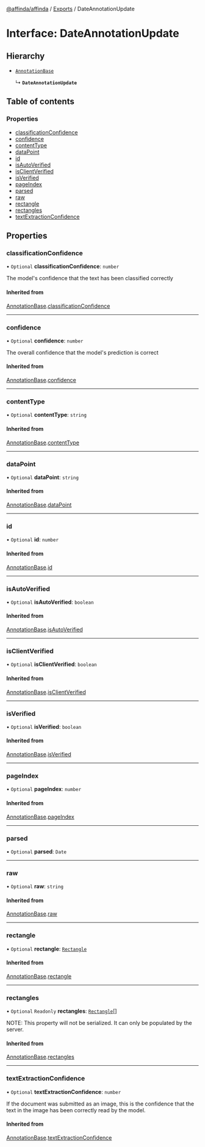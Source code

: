 [@affinda/affinda](../README.md) / [Exports](../modules.md) / DateAnnotationUpdate

# Interface: DateAnnotationUpdate

## Hierarchy

- [`AnnotationBase`](AnnotationBase.md)

  ↳ **`DateAnnotationUpdate`**

## Table of contents

### Properties

- [classificationConfidence](DateAnnotationUpdate.md#classificationconfidence)
- [confidence](DateAnnotationUpdate.md#confidence)
- [contentType](DateAnnotationUpdate.md#contenttype)
- [dataPoint](DateAnnotationUpdate.md#datapoint)
- [id](DateAnnotationUpdate.md#id)
- [isAutoVerified](DateAnnotationUpdate.md#isautoverified)
- [isClientVerified](DateAnnotationUpdate.md#isclientverified)
- [isVerified](DateAnnotationUpdate.md#isverified)
- [pageIndex](DateAnnotationUpdate.md#pageindex)
- [parsed](DateAnnotationUpdate.md#parsed)
- [raw](DateAnnotationUpdate.md#raw)
- [rectangle](DateAnnotationUpdate.md#rectangle)
- [rectangles](DateAnnotationUpdate.md#rectangles)
- [textExtractionConfidence](DateAnnotationUpdate.md#textextractionconfidence)

## Properties

### classificationConfidence

• `Optional` **classificationConfidence**: `number`

The model's confidence that the text has been classified correctly

#### Inherited from

[AnnotationBase](AnnotationBase.md).[classificationConfidence](AnnotationBase.md#classificationconfidence)

___

### confidence

• `Optional` **confidence**: `number`

The overall confidence that the model's prediction is correct

#### Inherited from

[AnnotationBase](AnnotationBase.md).[confidence](AnnotationBase.md#confidence)

___

### contentType

• `Optional` **contentType**: `string`

#### Inherited from

[AnnotationBase](AnnotationBase.md).[contentType](AnnotationBase.md#contenttype)

___

### dataPoint

• `Optional` **dataPoint**: `string`

#### Inherited from

[AnnotationBase](AnnotationBase.md).[dataPoint](AnnotationBase.md#datapoint)

___

### id

• `Optional` **id**: `number`

#### Inherited from

[AnnotationBase](AnnotationBase.md).[id](AnnotationBase.md#id)

___

### isAutoVerified

• `Optional` **isAutoVerified**: `boolean`

#### Inherited from

[AnnotationBase](AnnotationBase.md).[isAutoVerified](AnnotationBase.md#isautoverified)

___

### isClientVerified

• `Optional` **isClientVerified**: `boolean`

#### Inherited from

[AnnotationBase](AnnotationBase.md).[isClientVerified](AnnotationBase.md#isclientverified)

___

### isVerified

• `Optional` **isVerified**: `boolean`

#### Inherited from

[AnnotationBase](AnnotationBase.md).[isVerified](AnnotationBase.md#isverified)

___

### pageIndex

• `Optional` **pageIndex**: `number`

#### Inherited from

[AnnotationBase](AnnotationBase.md).[pageIndex](AnnotationBase.md#pageindex)

___

### parsed

• `Optional` **parsed**: `Date`

___

### raw

• `Optional` **raw**: `string`

#### Inherited from

[AnnotationBase](AnnotationBase.md).[raw](AnnotationBase.md#raw)

___

### rectangle

• `Optional` **rectangle**: [`Rectangle`](Rectangle.md)

#### Inherited from

[AnnotationBase](AnnotationBase.md).[rectangle](AnnotationBase.md#rectangle)

___

### rectangles

• `Optional` `Readonly` **rectangles**: [`Rectangle`](Rectangle.md)[]

NOTE: This property will not be serialized. It can only be populated by the server.

#### Inherited from

[AnnotationBase](AnnotationBase.md).[rectangles](AnnotationBase.md#rectangles)

___

### textExtractionConfidence

• `Optional` **textExtractionConfidence**: `number`

If the document was submitted as an image, this is the confidence that the text in the image has been correctly read by the model.

#### Inherited from

[AnnotationBase](AnnotationBase.md).[textExtractionConfidence](AnnotationBase.md#textextractionconfidence)

